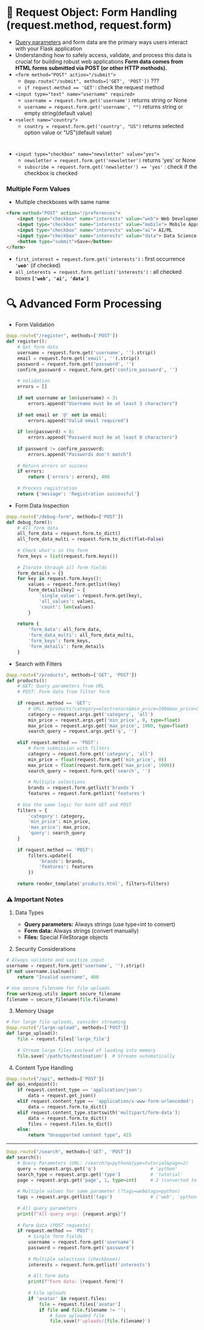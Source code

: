 # 📝 Request Object: Form Handling (request.method, request.form)

- [Query parameters](./OueryParameters.md) and form data are the primary ways users interact with your Flask application
- Understanding how to safely access, validate, and process this data is crucial for building robust web applications
**Form data comes from HTML forms submitted via POST (or other HTTP methods).**
- `<form method="POST" action="/submit">`
    - `@app.route("/submit", methods=['GET', 'POST'])` ???
    - `if request.method == 'GET'`: check the request method
- `<input type="text" name="username" required>`
    - `username = request.form.get('username')` returns string or None
    - `username = request.form.get('username', "")` returns string or empty string(default value)
- `<select name="country">`
    - `country = request.form.get('country', "US")` returns selected option value or "US"(default value)
         # 
- `<input type="checkbox" name="newsletter" value="yes">`
    - `newsletter = request.form.get('newsletter')` returns 'yes' or None
    - `subscribe = request.form.get('newsletter') == 'yes'` : check if the checkbox is checked

### Multiple Form Values
- Multiple checkboxes with same name 
```html
<form method="POST" action="/preferences">
    <input type="checkbox" name="interests" value="web"> Web Development
    <input type="checkbox" name="interests" value="mobile"> Mobile Apps  
    <input type="checkbox" name="interests" value="ai"> AI/ML
    <input type="checkbox" name="interests" value="data"> Data Science
    <button type="submit">Save</button>
</form>
```
- `first_interest = request.form.get('interests')` : first occurrence ***`'web'`***  (if checked)
- `all_interests = request.form.getlist('interests')` : all checked boxes **`['web', 'ai', 'data']`**

# 🔍 Advanced Form Processing
- Form Validation
```python
@app.route("/register", methods=['POST'])
def register():
    # Get form data
    username = request.form.get('username', '').strip()
    email = request.form.get('email', '').strip()
    password = request.form.get('password', '')
    confirm_password = request.form.get('confirm_password', '')
    
    # Validation
    errors = []
    
    if not username or len(username) < 3:
        errors.append("Username must be at least 3 characters")
    
    if not email or '@' not in email:
        errors.append("Valid email required")
    
    if len(password) < 8:
        errors.append("Password must be at least 8 characters")
    
    if password != confirm_password:
        errors.append("Passwords don't match")
    
    # Return errors or success
    if errors:
        return {'errors': errors}, 400
    
    # Process registration
    return {'message': 'Registration successful'}
```

- Form Data Inspection
```python
@app.route("/debug-form", methods=['POST'])
def debug_form():
    # All form data
    all_form_data = request.form.to_dict()
    all_form_data_multi = request.form.to_dict(flat=False)
    
    # Check what's in the form
    form_keys = list(request.form.keys())
    
    # Iterate through all form fields
    form_details = {}
    for key in request.form.keys():
        values = request.form.getlist(key)
        form_details[key] = {
            'single_value': request.form.get(key),
            'all_values': values,
            'count': len(values)
        }
    
    return {
        'form_data': all_form_data,
        'form_data_multi': all_form_data_multi,
        'form_keys': form_keys,
        'form_details': form_details
    }
```

- Search with Filters
```python
@app.route("/products", methods=['GET', 'POST'])
def products():
    # GET: Query parameters from URL
    # POST: Form data from filter form
    
    if request.method == 'GET':
        # URL: /products?category=electronics&min_price=100&max_price=500
        category = request.args.get('category', 'all')
        min_price = request.args.get('min_price', 0, type=float)
        max_price = request.args.get('max_price', 1000, type=float)
        search_query = request.args.get('q', '')
        
    elif request.method == 'POST':
        # Form submission with filters
        category = request.form.get('category', 'all')
        min_price = float(request.form.get('min_price', 0))
        max_price = float(request.form.get('max_price', 1000))
        search_query = request.form.get('search', '')
        
        # Multiple selections
        brands = request.form.getlist('brands')
        features = request.form.getlist('features')
    
    # Use the same logic for both GET and POST
    filters = {
        'category': category,
        'min_price': min_price,
        'max_price': max_price,
        'query': search_query
    }
    
    if request.method == 'POST':
        filters.update({
            'brands': brands,
            'features': features
        })
    
    return render_template('products.html', filters=filters)
```

### ⚠️ Important Notes
1. Data Types
    - **Query parameters:** Always strings (use type=int to convert)
    - **Form data:** Always strings (convert manually)
    - **Files:** Special FileStorage objects

2. Security Considerations
```python
# Always validate and sanitize input
username = request.form.get('username', '').strip()
if not username.isalnum():
    return "Invalid username", 400

# Use secure_filename for file uploads
from werkzeug.utils import secure_filename
filename = secure_filename(file.filename)
```

3. Memory Usage
```python
# For large file uploads, consider streaming
@app.route("/large-upload", methods=['POST'])
def large_upload():
    file = request.files['large_file']
    
    # Stream large files instead of loading into memory
    file.save('/path/to/destination')  # Streams automatically
```

4. Content Type Handling
```python
@app.route("/api", methods=['POST'])
def api_endpoint():
    if request.content_type == 'application/json':
        data = request.get_json()
    elif request.content_type == 'application/x-www-form-urlencoded':
        data = request.form.to_dict()
    elif request.content_type.startswith('multipart/form-data'):
        data = request.form.to_dict()
        files = request.files.to_dict()
    else:
        return "Unsupported content type", 415
```

________________________________________________
```python
@app.route("/search", methods=['GET', 'POST'])
def search():
    # Query Parameters (URL: /search?q=python&type=tutorial&page=2)
    query = request.args.get('q')                    # 'python'
    search_type = request.args.get('type')           # 'tutorial' 
    page = request.args.get('page', 1, type=int)     # 2 (converted to integer)
    
    # Multiple values for same parameter (?tags=web&tags=python)
    tags = request.args.getlist('tags')              # ['web', 'python']
    
    # All query parameters
    print(f"All query args: {request.args}")
    
    # Form Data (POST requests)
    if request.method == 'POST':
        # Single form fields
        username = request.form.get('username')
        password = request.form.get('password')
        
        # Multiple selections (checkboxes)
        interests = request.form.getlist('interests')
        
        # All form data
        print(f"Form data: {request.form}")
        
        # File uploads
        if 'avatar' in request.files:
            file = request.files['avatar']
            if file and file.filename != '':
                # Save uploaded file
                file.save(f'uploads/{file.filename}')
```